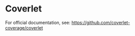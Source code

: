 ﻿Coverlet
========

For official documentation, see: https://github.com/coverlet-coverage/coverlet

